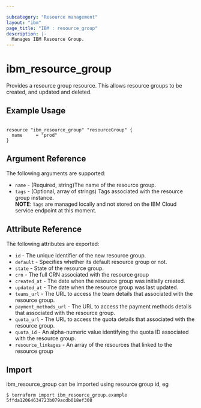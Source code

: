 ```yaml
---

subcategory: "Resource management"
layout: "ibm"
page_title: "IBM : resource_group"
description: |-
  Manages IBM Resource Group.
---
```


# ibm\_resource_group

Provides a resource group resource. This allows resource groups to be created, and updated and deleted.

## Example Usage

```hcl

resource "ibm_resource_group" "resourceGroup" {
  name     = "prod"
}

```

## Argument Reference

The following arguments are supported:

* `name` - (Required, string)The name of the resource group.
* `tags` - (Optional, array of strings) Tags associated with the resource group instance.  
  **NOTE**: `Tags` are managed locally and not stored on the IBM Cloud service endpoint at this moment.

## Attribute Reference

The following attributes are exported:

* `id` - The unique identifier of the new resource group.
* `default` - Specifies whether its default resource group or not.
* `state` - State of the resource group.
* `crn` - The full CRN associated with the resource group
* `created_at` - The date when the resource group was initially created.
* `updated_at` - The date when the resource group was last updated.
* `teams_url` -  The URL to access the team details that associated with the resource group.
* `payment_methods_url` - The URL to access the payment methods details that associated with the resource group.
* `quota_url` -  The URL to access the quota details that associated with the resource group.
* `quota_id` - An alpha-numeric value identifying the quota ID associated with the resource group.
* `resource_linkages` - An array of the resources that linked to the resource group


## Import

ibm_resource_group can be imported using resource group id, eg

```
$ terraform import ibm_resource_group.example 5ffda12064634723b079acdb018ef308
```